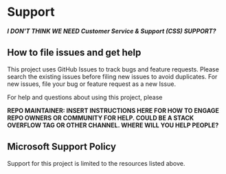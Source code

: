 # Support

***I DON'T THINK WE NEED Customer Service & Support (CSS) SUPPORT?***

## How to file issues and get help  

This project uses GitHub Issues to track bugs and feature requests. Please search the existing 
issues before filing new issues to avoid duplicates.  For new issues, file your bug or 
feature request as a new Issue.

For help and questions about using this project, please

**REPO MAINTAINER: INSERT INSTRUCTIONS HERE 
FOR HOW TO ENGAGE REPO OWNERS OR COMMUNITY FOR HELP. COULD BE A STACK OVERFLOW TAG OR OTHER CHANNEL. WHERE WILL YOU HELP PEOPLE?**

## Microsoft Support Policy  

Support for this project is limited to the resources listed above.
